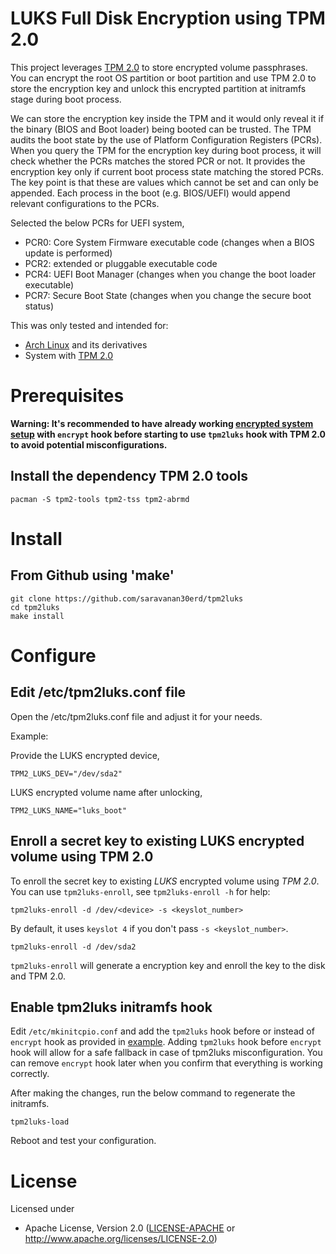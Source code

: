 # LUKS Full Disk Encryption using TPM 2.0

This project leverages [TPM 2.0](https://en.wikipedia.org/wiki/Trusted_Platform_Module) to store encrypted volume passphrases. You can encrypt the root OS partition or boot partition and use TPM 2.0 to store the encryption key and unlock this encrypted partition at initramfs stage during boot process.

We can store the encryption key inside the TPM and it would only reveal it if the binary (BIOS and Boot loader) being booted can be trusted.
The TPM audits the boot state by the use of Platform Configuration Registers (PCRs). When you query the TPM for the encryption key during boot process, it will check whether the PCRs matches the stored PCR or not. It provides the encryption key only if current boot process state matching the stored PCRs.
The key point is that these are values which cannot be set and can only be appended. Each process in the boot (e.g. BIOS/UEFI) would append relevant configurations to the PCRs.

Selected the below PCRs for UEFI system,
* PCR0: Core System Firmware executable code (changes when a BIOS update is performed)
* PCR2: extended or pluggable executable code
* PCR4: UEFI Boot Manager (changes when you change the boot loader executable)
* PCR7: Secure Boot State (changes when you change the secure boot status)

This was only tested and intended for:

* [Arch Linux](https://www.archlinux.org/) and its derivatives
* System with [TPM 2.0](https://en.wikipedia.org/wiki/Trusted_Platform_Module)

# Prerequisites

**Warning: It's recommended to have already working [encrypted system setup](https://wiki.archlinux.org/index.php/Dm-crypt/Encrypting_an_entire_system) with `encrypt` hook before starting to use `tpm2luks` hook with TPM 2.0 to avoid potential misconfigurations.**

## Install the dependency TPM 2.0 tools

```
pacman -S tpm2-tools tpm2-tss tpm2-abrmd
```

# Install

## From Github using 'make'

```
git clone https://github.com/saravanan30erd/tpm2luks
cd tpm2luks
make install
```

# Configure

## Edit /etc/tpm2luks.conf file

Open the /etc/tpm2luks.conf file and adjust it for your needs.

Example:

Provide the LUKS encrypted device,
```
TPM2_LUKS_DEV="/dev/sda2"
```

LUKS encrypted volume name after unlocking,
```
TPM2_LUKS_NAME="luks_boot"
```

## Enroll a secret key to existing LUKS encrypted volume using TPM 2.0

To enroll the secret key to existing *LUKS* encrypted volume using *TPM 2.0*.
You can use `tpm2luks-enroll`,
see `tpm2luks-enroll -h` for help:

```
tpm2luks-enroll -d /dev/<device> -s <keyslot_number>
```

By default, it uses `keyslot 4` if you don't pass `-s <keyslot_number>`.

```
tpm2luks-enroll -d /dev/sda2
```

`tpm2luks-enroll` will generate a encryption key and enroll the key to the disk and TPM 2.0.

## Enable tpm2luks initramfs hook

Edit `/etc/mkinitcpio.conf` and add the `tpm2luks` hook before or instead of `encrypt` hook as provided in [example](https://wiki.archlinux.org/index.php/Dm-crypt/System_configuration#Examples). Adding `tpm2luks` hook before `encrypt` hook will allow for a safe fallback in case of tpm2luks misconfiguration. You can remove `encrypt` hook later when you confirm that everything is working correctly.

After making the changes, run the below command to regenerate the initramfs.

```
tpm2luks-load
```

Reboot and test your configuration.

# License

Licensed under

- Apache License, Version 2.0 ([LICENSE-APACHE](LICENSE-APACHE) or
  http://www.apache.org/licenses/LICENSE-2.0)
